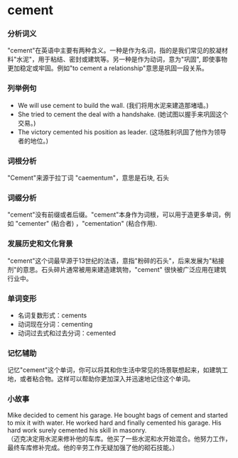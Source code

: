 # cement

### 分析词义

  

"cement"在英语中主要有两种含义。一种是作为名词，指的是我们常见的胶凝材料"水泥"，用于粘结、密封或建筑等。另一种是作为动词，意为"巩固", 即使事物更加稳定或牢固。例如"to cement a relationship"意思是巩固一段关系。

  

### 列举例句

  

*   We will use cement to build the wall. (我们将用水泥来建造那堵墙。)
*   She tried to cement the deal with a handshake. (她试图以握手来巩固这个交易。)
*   The victory cemented his position as leader. (这场胜利巩固了他作为领导者的地位。)

  

### 词根分析

  

"Cement"来源于拉丁词 "caementum"，意思是石块, 石头

  

### 词缀分析

  

"cement"没有前缀或者后缀。"cement"本身作为词根，可以用于造更多单词，例如 "cementer" (粘合者) ，"cementation" (粘合作用).

  

### 发展历史和文化背景

  

"cement"这个词最早源于13世纪的法语，意指"粉碎的石头"，后来发展为"粘接剂"的意思。石头碎片通常被用来建造建筑物，"cement" 很快被广泛应用在建筑行业中。

  

### 单词变形

  

*   名词复数形式：cements
*   动词现在分词：cementing
*   动词过去式和过去分词：cemented

  

### 记忆辅助

  

记忆"cement"这个单词，你可以将其和你生活中常见的场景联想起来，如建筑工地，或者粘合物。这样可以帮助你更加深入并迅速地记住这个单词。

  

### 小故事

  

Mike decided to cement his garage. He bought bags of cement and started to mix it with water. He worked hard and finally cemented his garage. His hard work surely cemented his skill in masonry.  
（迈克决定用水泥来修补他的车库。他买了一些水泥和水开始混合。他努力工作，最终车库修补完成。他的辛劳工作无疑加强了他的砌石技能。）
